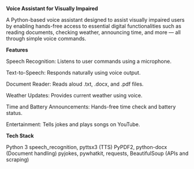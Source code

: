 **Voice Assistant for Visually Impaired**

A Python-based voice assistant designed to assist visually impaired users by enabling hands-free access to essential digital functionalities such as reading documents, checking weather, announcing time, and more — all through simple voice commands.

**Features**

Speech Recognition: Listens to user commands using a microphone.

Text-to-Speech: Responds naturally using voice output.

Document Reader: Reads aloud .txt, .docx, and .pdf files.

Weather Updates: Provides current weather using voice.

Time and Battery Announcements: Hands-free time check and battery status.

Entertainment: Tells jokes and plays songs on YouTube.

**Tech Stack**

Python 3
speech_recognition, pyttsx3 (TTS)
PyPDF2, python-docx (Document handling)
pyjokes, pywhatkit, requests, BeautifulSoup (APIs and scraping)
